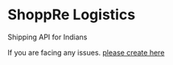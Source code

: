 # ShoppRe Logistics
Shipping API for Indians

If you are facing any issues. [please create here](https://github.com/shoppre/logistics/issues)
